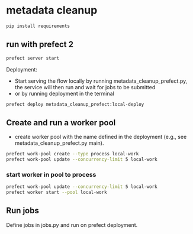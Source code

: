 # metadata cleanup

```bash
pip install requirements
```

## run with prefect 2

```bash
prefect server start
```

Deployment:

- Start serving the flow locally by running metadata_cleanup_prefect.py, the service will then run
  and wait for jobs to be submitted
- or by running deployment in the terminal

```bash
prefect deploy metadata_cleanup_prefect:local-deploy
```

## Create and run a worker pool

- create worker pool with the name defined in the deployment (e.g., see metadata_cleanup_prefect.py
  main).

```bash
prefect work-pool create --type process local-work
prefect work-pool update --concurrency-limit 5 local-work
```

### start worker in pool to process
```bash
prefect work-pool update --concurrency-limit 5 local-work
prefect worker start --pool local-work
```

## Run jobs

Define jobs in jobs.py and run on prefect deployment.

